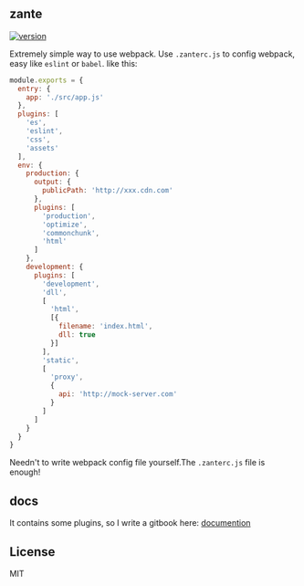 ## zante

[![version](https://img.shields.io/npm/v/zante.svg)]()

Extremely simple way to use webpack.
Use `.zanterc.js` to config webpack, easy like `eslint` or `babel`. like this:
```js
module.exports = {
  entry: {
    app: './src/app.js'
  },
  plugins: [
    'es',
    'eslint',
    'css',
    'assets'
  ],
  env: {
    production: {
      output: {
        publicPath: 'http://xxx.cdn.com'
      },
      plugins: [
        'production',        
        'optimize',
        'commonchunk',
        'html'
      ]
    },
    development: {
      plugins: [
        'development',
        'dll',
        [
          'html',
          [{
            filename: 'index.html',
            dll: true
          }]
        ],
        'static',
        [
          'proxy',
          {
            api: 'http://mock-server.com'
          }
        ]
      ]
    }
  }
}

```
Needn't to write webpack config file yourself.The `.zanterc.js` file is enough!

## docs
It contains some plugins, so I write a gitbook here: [documention](https://zante.gitbooks.io/documention/)

## License
MIT



